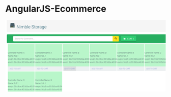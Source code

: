 # AngularJS-Ecommerce
![alt tag](https://github.com/Raulkg/AngularJS-Ecommerce/blob/master/Screen%20Shot%202017-01-17%20at%201.17.51%20AM.png)
